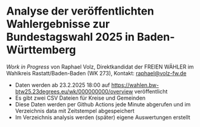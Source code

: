 # Analyse der veröffentlichten Wahlergebnisse zur Bundestagswahl 2025 in Baden-Württemberg

*Work in Progress* von Raphael Volz, Direktkandidat der FREIEN WÄHLER im Wahlkreis Rastatt/Baden-Baden (WK 273), Kontakt: raphael@volz-fw.de 

* Daten werden ab 23.2.2025 18:00 auf https://wahlen.bw-btw25.23degrees.eu/wk/000000000/overview veröffentlicht
* Es gibt zwei CSV Dateien für Kreise und Gemeinden
* Diese Daten werden per Github Actions jede Minute abgerufen und im Verzeichnis data mit Zeitstempel abgespeichert
* Im Verzeichnis analysis werden (später) eigene Auswertungen erstellt

